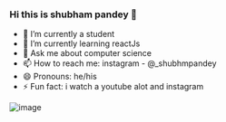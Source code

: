 ### Hi this is shubham pandey 👋



- 🔭 I’m currently a student
- 🌱 I’m currently learning reactJs
- 💬 Ask me about computer science
- 📫 How to reach me: instagram  - @_shubhmpandey
- 😄 Pronouns: he/his
- ⚡ Fun fact: i watch a youtube alot and instagram

![image](https://user-images.githubusercontent.com/55488378/174494429-8b81f920-2970-406e-8461-b20624114f49.png)


